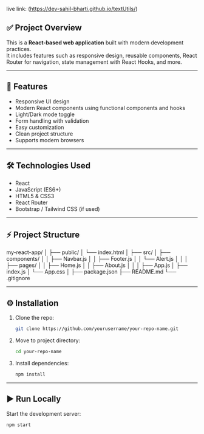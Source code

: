 live link: (https://dev-sahil-bharti.github.io/textUtils/) 

## ✅ Project Overview  
This is a **React-based web application** built with modern development practices.  
It includes features such as responsive design, reusable components, React Router for navigation, state management with React Hooks, and more.

---

## 🚀 Features

- Responsive UI design  
- Modern React components using functional components and hooks  
- Light/Dark mode toggle  
- Form handling with validation  
- Easy customization  
- Clean project structure  
- Supports modern browsers

---

## 🛠️ Technologies Used

- React  
- JavaScript (ES6+)  
- HTML5 & CSS3  
- React Router  
- Bootstrap / Tailwind CSS (if used)  

---

## ⚡ Project Structure

my-react-app/
│
├── public/
│ └── index.html
│
├── src/
│ ├── components/
│ │ ├── Navbar.js
│ │ ├── Footer.js
│ │ └── Alert.js
│ │
│ ├── pages/
│ │ ├── Home.js
│ │ ├── About.js
│ │
│ ├── App.js
│ ├── index.js
│ └── App.css
│
├── package.json
├── README.md
└── .gitignore


---

## ⚙️ Installation

1. Clone the repo:
    ```bash
    git clone https://github.com/yourusername/your-repo-name.git
    ```

2. Move to project directory:
    ```bash
    cd your-repo-name
    ```

3. Install dependencies:
    ```bash
    npm install
    ```

---

## ▶️ Run Locally

Start the development server:

```bash
npm start


